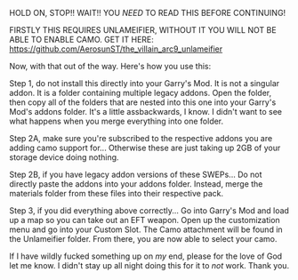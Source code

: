 HOLD ON, STOP!! WAIT!! YOU *NEED* TO READ THIS BEFORE CONTINUING!

FIRSTLY THIS REQUIRES UNLAMEIFIER, WITHOUT IT YOU WILL NOT BE ABLE TO ENABLE CAMO. GET IT HERE: https://github.com/AerosunST/the_villain_arc9_unlameifier

Now, with that out of the way. Here's how you use this:

Step 1, do not install this directly into your Garry's Mod. It is not a singular addon. It is a folder containing multiple legacy addons. Open the folder, then copy all of the folders that are nested into this one into your Garry's Mod's addons folder. It's a little assbackwards, I know. I didn't want to see what happens when you merge everything into one folder.

Step 2A, make sure you're subscribed to the respective addons you are adding camo support for... Otherwise these are just taking up 2GB of your storage device doing nothing.

Step 2B, if you have legacy addon versions of these SWEPs... Do not directly paste the addons into your addons folder. Instead, merge the materials folder from these files into their respective pack.

Step 3, if you did everything above correctly... Go into Garry's Mod and load up a map so you can take out an EFT weapon. Open up the customization menu and go into your Custom Slot. The Camo attachment will be found in the Unlameifier folder. From there, you are now able to select your camo.

If I have wildly fucked something up on *my* end, please for the love of God let me know. I didn't stay up all night doing this for it to *not* work. Thank you.

